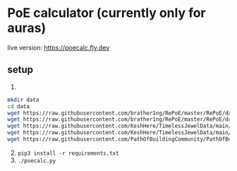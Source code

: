 # PoE calculator (currently only for auras)

live version: https://poecalc.fly.dev

## setup

1.
```sh
mkdir data
cd data
wget https://raw.githubusercontent.com/brather1ng/RePoE/master/RePoE/data/gems.json
wget https://raw.githubusercontent.com/brather1ng/RePoE/master/RePoE/data/stat_translations/aura_skill.json
wget https://raw.githubusercontent.com/KeshHere/TimelessJewelData/main/ElegantHubrisSeeds.zip
wget https://raw.githubusercontent.com/KeshHere/TimelessJewelData/main/MilitantFaithSeeds.zip
wget https://raw.githubusercontent.com/PathOfBuildingCommunity/PathOfBuilding/dev/src/Data/LegionPassives.lua
```
2. `pip3 install -r requirements.txt`
3. `./poecalc.py`
